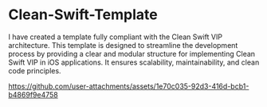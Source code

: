 # Clean-Swift-Template

I have created a template fully compliant with the Clean Swift VIP architecture. This template is designed to streamline the development process by providing a clear and modular structure for implementing Clean Swift VIP in iOS applications. It ensures scalability, maintainability, and clean code principles.

https://github.com/user-attachments/assets/1e70c035-92d3-416d-bcb1-b4869f9e4758


